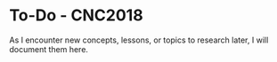 # To-Do - CNC2018

As I encounter new concepts, lessons, or topics to research later, I will document them here.
